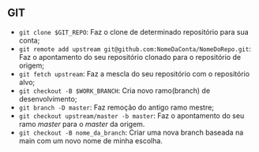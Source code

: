 ## GIT

* `git clone $GIT_REPO`: Faz o clone de determinado repositório para sua conta;
* `git remote add upstream git@github.com:NomeDaConta/NomeDoRepo.git`: Faz o apontamento do seu repositório clonado para o repositório de origem;
* `git fetch upstream`: Faz a mescla do seu repositório com o repositório alvo;
* `git checkout -B $WORK_BRANCH`: Cria novo ramo(branch) de desenvolvimento;
* `git branch -D master`: Faz remoção do antigo ramo mestre;
* `git checkout upstream/master -b master`: Faz o apontamento do seu ramo *master* para o *master* da origem.
* `git checkout -B nome_da_branch`: Criar uma nova branch baseada na main com um novo nome de minha escolha.